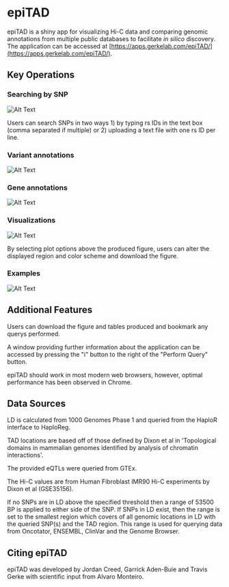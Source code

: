 # epiTAD
epiTAD is a shiny app for visualizing Hi-C data and comparing genomic annotations from multiple public databases to facilitate *in silico* discovery. The application can be accessed at [https://apps.gerkelab.com/epiTAD/](https://apps.gerkelab.com/epiTAD/).

## Key Operations 

### Searching by SNP

![Alt Text](https://github.com/tgerke/epiTAD/raw/master/figures/snp_query.gif)

Users can search SNPs in two ways 1) by typing rs IDs in the text box (comma separated if multiple) or 2) uploading a text file with one rs ID per line. 

### Variant annotations

![Alt Text](https://github.com/tgerke/epiTAD/raw/master/figures/snp_anno.gif)

### Gene annotations

![Alt Text](https://github.com/tgerke/epiTAD/raw/master/figures/gene_anno.gif)

### Visualizations

![Alt Text](https://github.com/tgerke/epiTAD/raw/master/figures/visual.gif)

By selecting plot options above the produced figure, users can alter the displayed region and color scheme and download the figure. 

### Examples

![Alt Text](https://github.com/tgerke/epiTAD/raw/master/figures/preloaded_examples.gif)

## Additional Features

Users can download the figure and tables produced and bookmark any querys performed. 

A window providing further information about the application can be accessed by pressing the "i" button to the right of the "Perform Query" button.

epiTAD should work in most modern web browsers, however, optimal performance has been observed in Chrome.

## Data Sources

LD is calculated from 1000 Genomes Phase 1 and queried from the HaploR interface to HaploReg. 

TAD locations are based off of those defined by Dixon et al in 'Topological domains in mammalian genomes identified by analysis of chromatin interactions'.

The provided eQTLs were queried from GTEx.

The Hi-C values are from Human Fibroblast IMR90 Hi-C experiments by Dixon et al (GSE35156). 

If no SNPs are in LD above the specified threshold then a range of 53500 BP is applied to either side of the SNP. If SNPs in LD exist, then the range is set to the smallest region which covers of all genomic locations in LD with the queried SNP(s) and the TAD region. This range is used for querying data from Oncotator, ENSEMBL, ClinVar and the Genome Browser.

## Citing epiTAD

epiTAD was developed by Jordan Creed, Garrick Aden-Buie and Travis Gerke with scientific input from Alvaro Monteiro.


